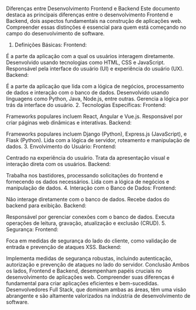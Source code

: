 Diferenças entre Desenvolvimento Frontend e Backend
Este documento destaca as principais diferenças entre o desenvolvimento Frontend e Backend, dois aspectos fundamentais na construção de aplicações web. Compreender essas distinções é essencial para quem está começando no campo do desenvolvimento de software.

1. Definições Básicas:
Frontend:

É a parte da aplicação com a qual os usuários interagem diretamente.
Desenvolvido usando tecnologias como HTML, CSS e JavaScript.
Responsável pela interface do usuário (UI) e experiência do usuário (UX).
Backend:

É a parte da aplicação que lida com a lógica de negócios, processamento de dados e interação com o banco de dados.
Desenvolvido usando linguagens como Python, Java, Node.js, entre outras.
Gerencia a lógica por trás da interface do usuário.
2. Tecnologias Específicas:
Frontend:

Frameworks populares incluem React, Angular e Vue.js.
Responsável por criar páginas web dinâmicas e interativas.
Backend:

Frameworks populares incluem Django (Python), Express.js (JavaScript), e Flask (Python).
Lida com a lógica de servidor, roteamento e manipulação de dados.
3. Envolvimento do Usuário:
Frontend:

Centrado na experiência do usuário.
Trata da apresentação visual e interação direta com os usuários.
Backend:

Trabalha nos bastidores, processando solicitações do frontend e fornecendo os dados necessários.
Lida com a lógica de negócios e manipulação de dados.
4. Interação com o Banco de Dados:
Frontend:

Não interage diretamente com o banco de dados.
Recebe dados do backend para exibição.
Backend:

Responsável por gerenciar conexões com o banco de dados.
Executa operações de leitura, gravação, atualização e exclusão (CRUD).
5. Segurança:
Frontend:

Foca em medidas de segurança do lado do cliente, como validação de entrada e prevenção de ataques XSS.
Backend:

Implementa medidas de segurança robustas, incluindo autenticação, autorização e prevenção de ataques no lado do servidor.
Conclusão
Ambos os lados, Frontend e Backend, desempenham papéis cruciais no desenvolvimento de aplicações web. Compreender suas diferenças é fundamental para criar aplicações eficientes e bem-sucedidas. Desenvolvedores Full Stack, que dominam ambas as áreas, têm uma visão abrangente e são altamente valorizados na indústria de desenvolvimento de software.
